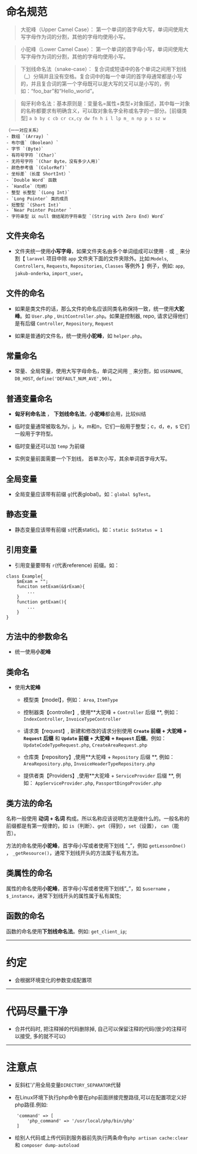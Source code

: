 # 命名规范

> 大驼峰（Upper Camel Case）：
> 第一个单词的首字母大写，单词间使用大写字母作为词的分割，其他的字母均使用小写。

> 小驼峰（Lower Camel Case）：
> 第一个单词的首字母小写，单词间使用大写字母作为词的分割，其他的字母均使用小写。

> 下划线命名法（snake-case）：
复合词或短语中的各个单词之间用下划线（_）分隔并且没有空格。复合词中的每一个单词的首字母通常都是小写的，并且复合词的第一个字母既可以是大写的又可以是小写的，例如：“foo_bar”和“Hello_world”。

> 匈牙利命名法：基本原则是：变量名=属性+类型+对象描述，其中每一对象的名称都要求有明确含义，可以取对象名字全称或名字的一部分。[前缀类型] `a b by c cb cr cx,cy dw fn h i l lp m_ n np p s sz w`

```
（一一对应关系） 
- 数组 `(Array) `
- 布尔值` (Boolean) `
- 字节 `(Byte)`
- 有符号字符 `(Char)` 
- 无符号字符 `(Char Byte，没有多少人用)` 
- 颜色参考值 `(ColorRef)` 
- 坐标差`（长度 ShortInt）` 
- `Double Word` 函数 
- `Handle`（句柄） 
- 整型 长整型 `(Long Int)` 
- `Long Pointer` 类的成员 
- 短整型 `(Short Int)` 
- `Near Pointer Pointer `
- 字符串型 以 null 做结尾的字符串型 `(String with Zero End) Word`
```

## 文件夹命名

- 文件夹统一使用**小写字母**，如果文件夹名由多个单词组成可以使用 `-` 或 `_` 来分割【 `laravel` 项目中除 `app` 文件夹下面的文件夹除外。比如:`Models`, `Controllers`, `Requests`, `Repositories`, `Classes` 等例外 】例子，例如: `app`, `jakub-onderka`, `import_user`。

## 文件的命名


- 如果是类文件的话，那么文件的命名应该同类名称保持一致，统一使用**大驼峰**。如 `User.php` , `UnitController.php`。如果是控制器, repo, 请求记得他们是有后缀 `Controller`, `Repository`, `Request`

- 如果是普通的文件名，统一使用**小驼峰**，如 `helper.php`。

## 常量命名

- 常量、全局常量，使用大写字母命名，单词之间用 `_` 来分割，如 `USERNAME`, `DB_HOST`, `define('DEFAULT_NUM_AVE',90)`。

## 普通变量命名

- **匈牙利命名法** ， **下划线命名法**，**小驼峰**都会用，比较纠结

- 临时变量通常被取名为i，j，k，m和n，它们一般用于整型；c，d，e，s 它们一般用于字符型。

- 临时变量还可以加 `temp` 为前缀

- 实例变量前面需要一个下划线， 首单次小写，其余单词首字母大写。

## 全局变量

- 全局变量应该带有前缀 `g`(代表global)。如：`global $gTest`。

## 静态变量

- 静态变量应该带有前缀 `s`(代表static)。如：`static $sStatus = 1`     

## 引用变量

- 引用变量要带有 `r`(代表reference) 前缀。如：

```
class Example{
    $mExam = "";
    funciton setExam(&$rExam){
        ...
    }
    function getExam(){
        ...
    }
}
```

## 方法中的参数命名

- 统一使用**小驼峰**

## 类命名

- 使用**大驼峰**

	- 模型类【model】，例如： `Area`, `ItemType`
	
	- 控制器类【controller】, 使用**大驼峰 + `Controller` 后缀 **, 例如： `IndexController`, `InvoiceTypeController`
	
	- 请求类【request】, 新建和修改的请求分别使用 **`Create` 前缀 + 大驼峰 + `Request` 后缀** 和  **`Update` 前缀 + 大驼峰 + `Request` 后缀**。例如：`UpdateCodeTypeRequest.php`, `CreateAreaRequest.php` 

	- 仓库类【repository】,使用**大驼峰 + `Repository` 后缀 **, 例如： `AreaRepository.php`, `InvoiceHeaderTypeRepository.php`
	
	- 提供者类【Providers】,使用**大驼峰 + `ServiceProvider` 后缀 **, 例如： `AppServiceProvider.php`, `PassportDingoProvider.php`

## 类方法的命名

名称一般使用 **动词 + 名词** 构成。所以名称应该说明方法是做什么的。一般名称的前缀都是有第一规律的，如 `is`（判断）、`get`（得到），`set`（设置）， `can`（能否）。

方法的命名使用**小驼峰**，首字母小写或者使用下划线 ”_”，例如 `getLessonOne()` ， `_getResource()`，通常下划线开头的方法属于私有方法。

## 类属性的命名

属性的命名使用**小驼峰**，首字母小写或者使用下划线”_”，如 `$username` ， `$_instance`，通常下划线开头的属性属于私有属性;

## 函数的命名

函数的命名使用**下划线命名法**。例如: `get_client_ip`;

***

# 约定

- 会根据环境变化的参数变成配置项

***

# 代码尽量干净

- 合并代码时, 把注释掉的代码删除掉, 自己可以保留注释的代码(很少的注释可以接受, 多的就不可以)

***

# 注意点

- 反斜杠'/'用全局变量`DIRECTORY_SEPARATOR`代替

- 在Linux环境下执行php命令要在php前面拼接完整路径,可以在配置项定义好php路径.例如: 

```
    'command' => [
        'php_command' => '/usr/local/php/bin/php'
    ]
```

- 给别人代码或上传代码到服务器前先执行两条命令`php artisan cache:clear` 和 `composer dump-autoload`